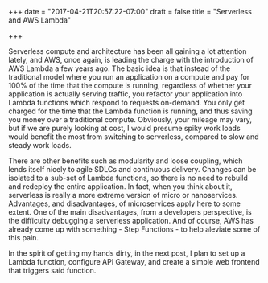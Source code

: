 +++
date = "2017-04-21T20:57:22-07:00"
draft = false 
title = "Serverless and AWS Lambda"

+++

Serverless compute and architecture has been all gaining a lot attention lately, and AWS, once again, is leading the charge with the introduction of AWS Lambda a few years ago. The basic idea is that instead of the traditional model where you run an application on a compute and pay for 100% of the time that the compute is running, regardless of whether your application is actually serving traffic, you refactor your application into Lambda functions which respond to requests on-demand. You only get charged for the time that the Lambda function is running, and thus saving you money over a traditional compute. Obviously, your mileage may vary, but if we are purely looking at cost, I would presume spiky work loads would benefit the most from switching to serverless, compared to slow and steady work loads.

There are other benefits such as modularity and loose coupling, which lends itself nicely to agile SDLCs and continuous delivery. Changes can be isolated to a sub-set of Lambda functions, so there is no need to rebuild and redeploy the entire application. In fact, when you think about it, serverless is really a more extreme version of micro or nanoservices. Advantages, and disadvantages, of microservices apply here to some extent. One of the main disadvantages, from a developers perspective, is the difficulty debugging a serverless application. And of course, AWS has already come up with something - Step Functions - to help aleviate some of this pain.

In the spirit of getting my hands dirty, in the next post, I plan to set up a Lambda function, configure API Gateway, and create a simple web frontend that triggers said function.
